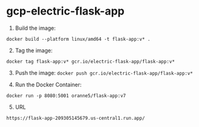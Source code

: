 # gcp-electric-flask-app

1. Build the image:

`docker build --platform linux/amd64 -t flask-app:v* .`

2. Tag the image:

`docker tag flask-app:v* gcr.io/electric-flask-app/flask-app:v*`

3. Push the image:
`docker push gcr.io/electric-flask-app/flask-app:v*`

4. Run the Docker Container:

`docker run -p 8080:5001 oranne5/flask-app:v7`

5. URL

`https://flask-app-209305145679.us-central1.run.app/`